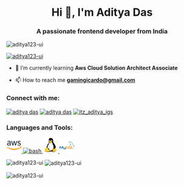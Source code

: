 <h1 align="center">Hi 👋, I'm Aditya Das</h1>
<h3 align="center">A passionate frontend developer from India</h3>

<p align="left"> <img src="https://komarev.com/ghpvc/?username=aditya123-ui&label=Profile%20views&color=0e75b6&style=flat" alt="aditya123-ui" /> </p>

<p align="left"> <a href="https://github.com/ryo-ma/github-profile-trophy"><img src="https://github-profile-trophy.vercel.app/?username=aditya123-ui" alt="aditya123-ui" /></a> </p>

- 🌱 I’m currently learning **Aws Cloud Solution Architect Associate**

- 📫 How to reach me **gamingicardo@gmail.com**

<h3 align="left">Connect with me:</h3>
<p align="left">
<a href="https://linkedin.com/in/aditya das" target="blank"><img align="center" src="https://raw.githubusercontent.com/rahuldkjain/github-profile-readme-generator/master/src/images/icons/Social/linked-in-alt.svg" alt="aditya das" height="30" width="40" /></a>
<a href="https://fb.com/aditya das" target="blank"><img align="center" src="https://raw.githubusercontent.com/rahuldkjain/github-profile-readme-generator/master/src/images/icons/Social/facebook.svg" alt="aditya das" height="30" width="40" /></a>
<a href="https://instagram.com/itz_aditya_igs" target="blank"><img align="center" src="https://raw.githubusercontent.com/rahuldkjain/github-profile-readme-generator/master/src/images/icons/Social/instagram.svg" alt="itz_aditya_igs" height="30" width="40" /></a>
</p>

<h3 align="left">Languages and Tools:</h3>
<p align="left"> <a href="https://aws.amazon.com" target="_blank" rel="noreferrer"> <img src="https://raw.githubusercontent.com/devicons/devicon/master/icons/amazonwebservices/amazonwebservices-original-wordmark.svg" alt="aws" width="40" height="40"/> </a> <a href="https://www.gnu.org/software/bash/" target="_blank" rel="noreferrer"> <img src="https://www.vectorlogo.zone/logos/gnu_bash/gnu_bash-icon.svg" alt="bash" width="40" height="40"/> </a> <a href="https://www.linux.org/" target="_blank" rel="noreferrer"> <img src="https://raw.githubusercontent.com/devicons/devicon/master/icons/linux/linux-original.svg" alt="linux" width="40" height="40"/> </a> <a href="https://www.mysql.com/" target="_blank" rel="noreferrer"> <img src="https://raw.githubusercontent.com/devicons/devicon/master/icons/mysql/mysql-original-wordmark.svg" alt="mysql" width="40" height="40"/> </a> </p>

<p><img align="left" src="https://github-readme-stats.vercel.app/api/top-langs?username=aditya123-ui&show_icons=true&locale=en&layout=compact" alt="aditya123-ui" /></p>

<p>&nbsp;<img align="center" src="https://github-readme-stats.vercel.app/api?username=aditya123-ui&show_icons=true&locale=en" alt="aditya123-ui" /></p>

<p><img align="center" src="https://github-readme-streak-stats.herokuapp.com/?user=aditya123-ui&" alt="aditya123-ui" /></p>

<!--
**aditya123-ui/aditya123-ui** is a ✨ _special_ ✨ repository because its `README.md` (this file) appears on your GitHub profile.

Here are some ideas to get you started:

- 🔭 I’m currently working on ...
- 🌱 I’m currently learning ...
- 👯 I’m looking to collaborate on ...
- 🤔 I’m looking for help with ...
- 💬 Ask me about ...
- 📫 How to reach me: ...
- 😄 Pronouns: ...
- ⚡ Fun fact: ...
-->
